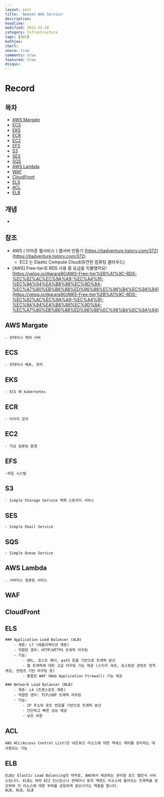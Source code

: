 ```yaml
---
layout: post
title: 'Amazon Web Service'
description:
headline:
modified: 2021-12-20
category: Infrastructure
tags: [AWS]
mathjax:
chart:
share: true
comments: true
featured: true
disqus:
---
```


# Record


## 목차

-   [AWS Margate](#AWS-Margate)
-   [ECS](#ECS)
-   [EKS](#EKS)
-   [ECR](#ECR)
-   [EC2](#EC2)
-   [EFS](#EFS)
-   [S3](#S3)
-   [SES](#SES)
-   [SQS](#SQS)
-   [AWS Lambda](#AWS-Lambda)
-   [WAF](#WAF)
-   [CloudFront](#CloudFront)
-   [ELS](#ELS) 
-   [ACL](#ACL) 
-   [ELB](#ELB) 

## 개념

-

## 참조

-   AWS ( 아마존 웹서비스 ) 웹서버 만들기 [https://itadventure.tistory.com/372](https://itadventure.tistory.com/372)
    -   EC2 는 Elastic Compute Cloud(유연한 컴퓨팅 클라우드)
-   [AWS] Free-tier로 RDS 사용 중 요금을 지불했어요! [https://velog.io/@arara90/AWS-Free-tier%EB%A1%9C-RDS-%EC%82%AC%EC%9A%A9-%EC%A4%91-%EC%9A%94%EA%B8%88%EC%9D%84-%EC%A7%80%EB%B6%88%ED%96%88%EC%96%B4%EC%9A%94](https://velog.io/@arara90/AWS-Free-tier%EB%A1%9C-RDS-%EC%82%AC%EC%9A%A9-%EC%A4%91-%EC%9A%94%EA%B8%88%EC%9D%84-%EC%A7%80%EB%B6%88%ED%96%88%EC%96%B4%EC%9A%94)

## AWS Margate 
    - 컨테이너 제어 서버

## ECS
    - 컨테이너 배포, 관리

## EKS
    - ECS 에 kubernetes

## ECR
    - 이미지 관리

## EC2
    - 가상 컴퓨팅 환경

## EFS
    -파일 시스템

## S3
    - Simple Storage Service 객체 스토리지 서비스

## SES
    - Simple Email Service

## SQS
    - Simple Queue Service

## AWS Lambda
    - 서버리스 컴퓨팅 서비스

## WAF

## CloudFront

## ELS
    ### Application Load Balancer (ALB)
        - 계층: L7 (애플리케이션 계층)
        - 적합한 경우: HTTP/HTTPS 트래픽 라우팅
        - 기능:
            - URL, 호스트 헤더, path 등을 기반으로 트래픽 분산
            - 웹 트래픽에 대한 고급 라우팅 기능 제공 (스티키 세션, 호스팅된 콘텐츠 정적 캐싱, 컨텐츠 기반 라우팅 등)
            - 통합된 WAF (Web Application Firewall) 기능 제공

    ### Network Load Balancer (NLB)
        - 계층: L4 (트랜스포트 계층)
        - 적합한 경우: TCP/UDP 트래픽 라우팅
        - 기능:
            - IP 주소와 포트 번호를 기반으로 트래픽 분산
            - 간단하고 빠른 성능 제공
            - 낮은 비용

## ACL
    AWS ACL(Access Control List)은 네트워크 리소스에 대한 액세스 제어를 관리하는 데 사용되는 기능

## ELB
    ELB는 Elastic Load Balancing의 약자로, AWS에서 제공하는 관리형 로드 밸런서 서비스입니다. ELB는 여러 EC2 인스턴스나 컨테이너 등의 백엔드 리소스에 들어오는 트래픽을 분산하여 각 리소스에 대한 부하를 균등하게 분산시키는 역할을 합니다.
    ALB, NLB, GLB